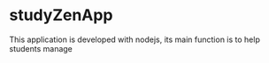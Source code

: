 # studyZenApp
This application is developed with nodejs, its main function is to help students manage
